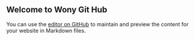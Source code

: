 ## Welcome to Wony Git Hub

You can use the [editor on GitHub](https://github.com/younwony/younwony.github.io/edit/master/index.md) to maintain and preview the content for your website in Markdown files.
